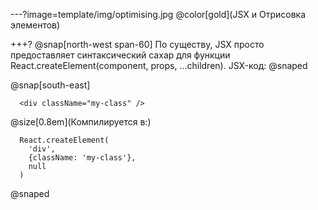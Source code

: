 ---?image=template/img/optimising.jpg
@color[gold](JSX и Отрисовка элементов)

+++?
@snap[north-west span-60]
По существу, JSX просто предоставляет синтаксический сахар для функции React.createElement(component, props, ...children). JSX-код:
@snaped

@snap[south-east]
```
  <div className="my-class" />
```
@size[0.8em](Компилируется в:)
```
  React.createElement(
    'div',
    {className: 'my-class'},
    null
  )
```
@snaped




  
